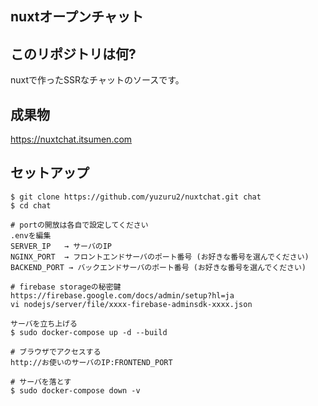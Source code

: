 ## nuxtオープンチャット

## このリポジトリは何?

nuxtで作ったSSRなチャットのソースです。

## 成果物

https://nuxtchat.itsumen.com

## セットアップ

```
$ git clone https://github.com/yuzuru2/nuxtchat.git chat
$ cd chat

# portの開放は各自で設定してください
.envを編集 
SERVER_IP   → サーバのIP
NGINX_PORT  → フロントエンドサーバのポート番号 (お好きな番号を選んでください)
BACKEND_PORT → バックエンドサーバのポート番号 (お好きな番号を選んでください)

# firebase storageの秘密鍵 https://firebase.google.com/docs/admin/setup?hl=ja
vi nodejs/server/file/xxxx-firebase-adminsdk-xxxx.json

サーバを立ち上げる
$ sudo docker-compose up -d --build

# ブラウザでアクセスする
http://お使いのサーバのIP:FRONTEND_PORT

# サーバを落とす
$ sudo docker-compose down -v
```
